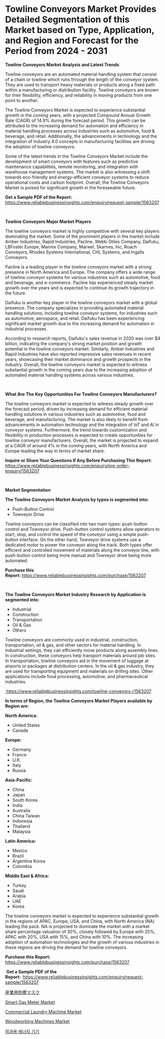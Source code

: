 <p><h1>Towline Conveyors Market Provides Detailed Segmentation of this Market based on Type, Application, and Region and Forecast for the Period from 2024 - 2031</h1></p><p><strong>Towline Conveyors Market Analysis and Latest Trends</strong></p>
<p><p>Towline conveyors are an automated material handling system that consist of a chain or towline which runs through the length of the conveyor system. They are used to transport heavy materials or products along a fixed path within a manufacturing or distribution facility. Towline conveyors are known for their flexibility, efficiency, and reliability in moving products from one point to another.</p><p>The Towline Conveyors Market is expected to experience substantial growth in the coming years, with a projected Compound Annual Growth Rate (CAGR) of 14.9% during the forecast period. This growth can be attributed to the increasing demand for automation and efficiency in material handling processes across industries such as automotive, food & beverage, and retail. Additionally, the advancements in technology and the integration of Industry 4.0 concepts in manufacturing facilities are driving the adoption of towline conveyors.</p><p>Some of the latest trends in the Towline Conveyors Market include the development of smart conveyors with features such as predictive maintenance capabilities, remote monitoring, and integration with warehouse management systems. The market is also witnessing a shift towards eco-friendly and energy-efficient conveyor systems to reduce operational costs and carbon footprint. Overall, the Towline Conveyors Market is poised for significant growth in the foreseeable future.</p></p>
<p><strong>Get a Sample PDF of the Report:&nbsp;</strong> <a href="https://www.reliablebusinessinsights.com/enquiry/request-sample/1563207">https://www.reliablebusinessinsights.com/enquiry/request-sample/1563207</a></p>
<p>&nbsp;</p>
<p><strong>Towline Conveyors Major Market Players</strong></p>
<p><p>The towline conveyors market is highly competitive with several key players dominating the market. Some of the prominent players in the market include Amber Industries, Rapid Industries, Pacline, Webb-Stiles Company, Daifuku, LBFoster Europe, Mannix Company, Marwel, Skarnes, Inc, Roach Conveyors, Rhodes Systems International, CHL Systems, and Ingalls Conveyors.</p><p>Pacline is a leading player in the towline conveyors market with a strong presence in North America and Europe. The company offers a wide range of towline conveyor systems for various industries such as automotive, food and beverage, and e-commerce. Pacline has experienced steady market growth over the years and is expected to continue its growth trajectory in the future.</p><p>Daifuku is another key player in the towline conveyors market with a global presence. The company specializes in providing automated material handling solutions, including towline conveyor systems, for industries such as automotive, aerospace, and retail. Daifuku has been experiencing significant market growth due to the increasing demand for automation in industrial processes.</p><p>According to research reports, Daifuku's sales revenue in 2020 was over $4 billion, indicating the company's strong market position and growth potential in the towline conveyors market. Similarly, Amber Industries and Rapid Industries have also reported impressive sales revenues in recent years, showcasing their market dominance and growth prospects in the industry. Overall, the towline conveyors market is expected to witness substantial growth in the coming years due to the increasing adoption of automated material handling systems across various industries.</p></p>
<p>&nbsp;</p>
<p><strong>What Are The Key Opportunities For Towline Conveyors Manufacturers?</strong></p>
<p><p>The towline conveyors market is expected to witness steady growth over the forecast period, driven by increasing demand for efficient material handling solutions in various industries such as automotive, food and beverage, and manufacturing. The market is also likely to benefit from advancements in automation technology and the integration of IoT and AI in conveyor systems. Furthermore, the trend towards customization and flexibility in production processes is expected to create opportunities for towline conveyor manufacturers. Overall, the market is projected to expand at a CAGR of around 4% in the coming years, with North America and Europe leading the way in terms of market share.</p></p>
<p><strong>Inquire or Share Your Questions If Any Before Purchasing This Report:</strong> <a href="https://www.reliablebusinessinsights.com/enquiry/pre-order-enquiry/1563207">https://www.reliablebusinessinsights.com/enquiry/pre-order-enquiry/1563207</a></p>
<p>&nbsp;</p>
<p><strong>Market Segmentation</strong></p>
<p><strong>The Towline Conveyors Market Analysis by types is segmented into:</strong></p>
<p><ul><li>Push-Button Control</li><li>Towveyor Drive</li></ul></p>
<p><p>Towline conveyors can be classified into two main types: push-button control and Towveyor drive. Push-button control systems allow operators to start, stop, and control the speed of the conveyor using a simple push-button interface. On the other hand, Towveyor drive systems use a dedicated motor to power the conveyor along the track. Both types offer efficient and controlled movement of materials along the conveyor line, with push-button control being more manual and Towveyor drive being more automated.</p></p>
<p><strong>Purchase this Report:&nbsp;</strong><a href="https://www.reliablebusinessinsights.com/purchase/1563207">https://www.reliablebusinessinsights.com/purchase/1563207</a></p>
<p>&nbsp;</p>
<p><strong>The Towline Conveyors Market Industry Research by Application is segmented into:</strong></p>
<p><ul><li>Industrial</li><li>Construction</li><li>Transportation</li><li>Oil & Gas</li><li>Others</li></ul></p>
<p><p>Towline conveyors are commonly used in industrial, construction, transportation, oil & gas, and other sectors for material handling. In industrial settings, they can efficiently move products along assembly lines. In construction, these conveyors help transport materials around job sites. In transportation, towline conveyors aid in the movement of luggage at airports or packages at distribution centers. In the oil & gas industry, they are used for transporting equipment and materials on drilling sites. Other applications include food processing, automotive, and pharmaceutical industries.</p></p>
<p><a href="https://www.reliablebusinessinsights.com/towline-conveyors-r1563207">&nbsp;https://www.reliablebusinessinsights.com/towline-conveyors-r1563207</a></p>
<p><strong>In terms of Region, the Towline Conveyors Market Players available by Region are:</strong></p>
<p>
    <p> <strong> North America: </strong>
        <ul>
            <li>United States</li>
            <li>Canada</li>
        </ul>
        </p> 
    <p> <strong> Europe: </strong>
        <ul>
            <li>Germany</li>
            <li>France</li>
            <li>U.K.</li>
            <li>Italy</li>
            <li>Russia</li>
        </ul>
        </p> 
    <p> <strong> Asia-Pacific: </strong>
        <ul>
            <li>China</li>
            <li>Japan</li>
            <li>South Korea</li>
            <li>India</li>
            <li>Australia</li>
            <li>China Taiwan</li>
            <li>Indonesia</li>
            <li>Thailand</li>
            <li>Malaysia</li>
        </ul>
        </p> 
    <p> <strong> Latin America: </strong>
        <ul>
            <li>Mexico</li>
            <li>Brazil</li>
            <li>Argentina Korea</li>
            <li>Colombia</li>
        </ul>
        </p> 
    <p> <strong> Middle East & Africa: </strong>
        <ul>
            <li>Turkey</li>
            <li>Saudi</li>
            <li>Arabia</li>
            <li>UAE</li>
            <li>Korea</li>
        </ul>
    </p>
    </p>
<p><p>The towline conveyors market is expected to experience substantial growth in the regions of APAC, Europe, USA, and China, with North America (NA) leading the pack. NA is projected to dominate the market with a market share percentage valuation of 30%, closely followed by Europe with 25%, APAC with 20%, USA with 15%, and China with 10%. The increasing adoption of automation technologies and the growth of various industries in these regions are driving the demand for towline conveyors.</p></p>
<p><strong>Purchase this Report: </strong><a href="https://www.reliablebusinessinsights.com/purchase/1563207">https://www.reliablebusinessinsights.com/purchase/1563207</a></p>
<p>&nbsp;<strong>Get a Sample PDF of the Report:&nbsp;&nbsp;</strong><a href="https://www.reliablebusinessinsights.com/enquiry/request-sample/1563207">https://www.reliablebusinessinsights.com/enquiry/request-sample/1563207</a></p>
<p><strong></strong></p>
<p><p><a href="https://github.com/DayanaRunolfsdottir/Market-Research-Report-List-1/blob/main/7498969159924.md">産業用防塵マスク</a></p><p><a href="https://github.com/nafisalvee228/Market-Research-Report-List-1/blob/main/smart-gas-meter-market.md">Smart Gas Meter Market</a></p><p><a href="https://issuu.com/reportprime-2/docs/commercial-laundry-machine-market-size-2030.pptx">Commercial Laundry Machine Market</a></p><p><a href="https://github.com/zolotuy145/Market-Research-Report-List-1/blob/main/woodworking-machines-market.md">Woodworking Machines Market</a></p><p><a href="https://github.com/mofijurk071/Market-Research-Report-List-1/blob/main/2873559171595.md">외과용 에너지 기기</a></p></p>
